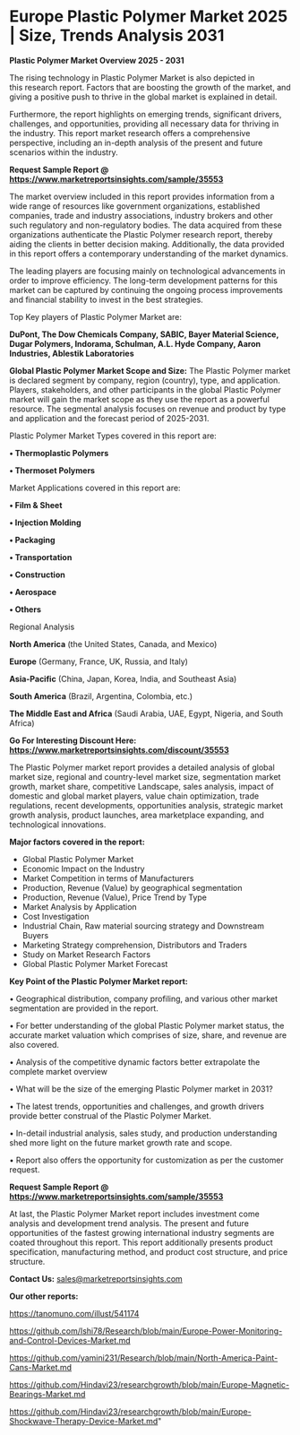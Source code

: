 # Europe Plastic Polymer Market 2025 | Size, Trends Analysis 2031

<Strong> Plastic Polymer Market Overview 2025 - 2031</strong>

The rising technology in Plastic Polymer Market is also depicted in this research report. Factors that are boosting the growth of the market, and giving a positive push to thrive in the global market is explained in detail.

Furthermore, the report highlights on emerging trends, significant drivers, challenges, and opportunities, providing all necessary data for thriving in the industry. This report market research offers a comprehensive perspective, including an in-depth analysis of the present and future scenarios within the industry.

<strong>Request Sample Report @ <a href=https://www.marketreportsinsights.com/sample/35553>https://www.marketreportsinsights.com/sample/35553</a></strong>

The market overview included in this report provides information from a wide range of resources like government organizations, established companies, trade and industry associations, industry brokers and other such regulatory and non-regulatory bodies. The data acquired from these organizations authenticate the Plastic Polymer research report, thereby aiding the clients in better decision making. Additionally, the data provided in this report offers a contemporary understanding of the market dynamics.

The leading players are focusing mainly on technological advancements in order to improve efficiency. The long-term development patterns for this market can be captured by continuing the ongoing process improvements and financial stability to invest in the best strategies.

Top Key players of Plastic Polymer Market are:

<strong>DuPont, The Dow Chemicals Company, SABIC, Bayer Material Science, Dugar Polymers, Indorama, Schulman, A.L. Hyde Company, Aaron Industries, Ablestik Laboratories</strong>

<strong><b>Global Plastic Polymer Market Scope and Size:</b></strong>
The Plastic Polymer market is declared segment by company, region (country), type, and application. Players, stakeholders, and other participants in the global Plastic Polymer market will gain the market scope as they use the report as a powerful resource. The segmental analysis focuses on revenue and product by type and application and the forecast period of 2025-2031.

Plastic Polymer Market Types covered in this report are:

<strong>•  Thermoplastic Polymers

•  Thermoset Polymers</strong>

Market Applications covered in this report are:

<strong>•  Film & Sheet

•  Injection Molding

•  Packaging

•  Transportation

•  Construction

•  Aerospace

•  Others</strong> 

Regional Analysis

<strong>North America</strong> (the United States, Canada, and Mexico)

<strong>Europe</strong> (Germany, France, UK, Russia, and Italy)

<strong>Asia-Pacific</strong> (China, Japan, Korea, India, and Southeast Asia)

<strong>South America</strong> (Brazil, Argentina, Colombia, etc.)

<strong>The Middle East and Africa</strong> (Saudi Arabia, UAE, Egypt, Nigeria, and South Africa)

<strong>Go For Interesting Discount Here: <a href=https://www.marketreportsinsights.com/discount/35553>https://www.marketreportsinsights.com/discount/35553</a></strong>

The Plastic Polymer market report provides a detailed analysis of global market size, regional and country-level market size, segmentation market growth, market share, competitive Landscape, sales analysis, impact of domestic and global market players, value chain optimization, trade regulations, recent developments, opportunities analysis, strategic market growth analysis, product launches, area marketplace expanding, and technological innovations.

<strong><b>Major factors covered in the report:</b></strong>
<ul>
  <li>Global Plastic Polymer Market </li>
  <li>Economic Impact on the Industry</li>
  <li>Market Competition in terms of Manufacturers</li>
  <li>Production, Revenue (Value) by geographical segmentation</li>
  <li>Production, Revenue (Value), Price Trend by Type</li>
  <li>Market Analysis by Application</li>
  <li>Cost Investigation</li>
  <li>Industrial Chain, Raw material sourcing strategy and Downstream Buyers</li>
  <li>Marketing Strategy comprehension, Distributors and Traders</li>
  <li>Study on Market Research Factors</li>
  <li>Global Plastic Polymer Market Forecast</li>
</ul>

<strong><b>Key Point of the Plastic Polymer Market report:</b></strong>

• Geographical distribution, company profiling, and various other market segmentation are provided in the report.

• For better understanding of the global Plastic Polymer market status, the accurate market valuation which comprises of size, share, and revenue are also covered.

• Analysis of the competitive dynamic factors better extrapolate the complete market overview

• What will be the size of the emerging Plastic Polymer market in 2031?

• The latest trends, opportunities and challenges, and growth drivers provide better construal of the Plastic Polymer Market.

• In-detail industrial analysis, sales study, and production understanding shed more light on the future market growth rate and scope.

• Report also offers the opportunity for customization as per the customer request.

<strong>Request Sample Report @ <a href=https://www.marketreportsinsights.com/sample/35553>https://www.marketreportsinsights.com/sample/35553</a></strong>

At last, the Plastic Polymer Market report includes investment come analysis and development trend analysis. The present and future opportunities of the fastest growing international industry segments are coated throughout this report. This report additionally presents product specification, manufacturing method, and product cost structure, and price structure.

<strong>Contact Us:</strong>
sales@marketreportsinsights.com

<strong>Our other reports:</strong>

<a href=https://tanomuno.com/illust/541174>https://tanomuno.com/illust/541174</a>

<a href=https://github.com/Ishi78/Research/blob/main/Europe-Power-Monitoring-and-Control-Devices-Market.md>https://github.com/Ishi78/Research/blob/main/Europe-Power-Monitoring-and-Control-Devices-Market.md</a>

<a href=https://github.com/yamini231/Research/blob/main/North-America-Paint-Cans-Market.md>https://github.com/yamini231/Research/blob/main/North-America-Paint-Cans-Market.md</a>

<a href=https://github.com/Hindavi23/researchgrowth/blob/main/Europe-Magnetic-Bearings-Market.md>https://github.com/Hindavi23/researchgrowth/blob/main/Europe-Magnetic-Bearings-Market.md</a>

<a href=https://github.com/Hindavi23/researchgrowth/blob/main/Europe-Shockwave-Therapy-Device-Market.md>https://github.com/Hindavi23/researchgrowth/blob/main/Europe-Shockwave-Therapy-Device-Market.md</a>"
